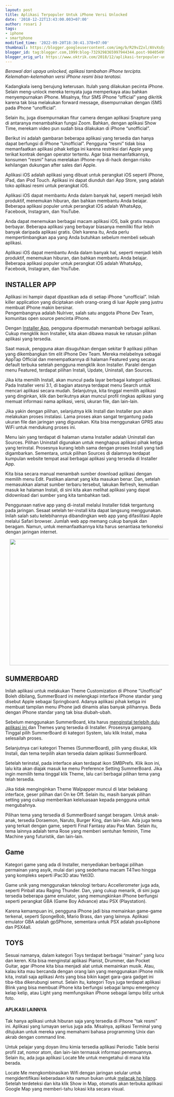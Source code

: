 ```yaml
---
layout: post
title: Aplikasi Terpopuler Untuk iPhone Versi Unlocked
date: '2018-12-22T13:43:00.003+07:00'
author: rosari J
tags:
- iphone
- smartphone
modified_time: '2022-09-20T18:30:41.378+07:00'
thumbnail: https://blogger.googleusercontent.com/img/b/R29vZ2xl/AVvXsEg1k8JYFTx3RDgibkiadkXBVRdwFb2oG4JhhniTBhMMhcQJ3znXVqdtN77V00G78jgm6KmTHxGJo-I5oW3SqLMf1zhZQzATmfEYyQtEwVSvu6xqZvPbnN6HISwZZ91SRM-WoqmEn_COQZApytm0HGNWobQa4ZVGfcpFps0795tv_9imjdJ6J4njAiqJhQ/s72-w640-c-h400/iphone-1-800x500.jpg
blogger_id: tag:blogger.com,1999:blog-7329298365997944344.post-984054997144691966
blogger_orig_url: https://www.oktrik.com/2018/12/aplikasi-terpopuler-untuk-iphone-versi.html
---
```


<p><em>Berawal dari upaya unlocked, aplikasi tambahan iPhone tercipta. Kelemahan-kelemahan versi iPhone resmi bisa teratasi.</em></p>
<p>Kadangkala iseng berujung keterusan. Itulah yang dilakukan pecinta iPhone. Selain meng-unlock mereka ternyata juga memperkaya atau bahkan menyempurnakan iPhone. Misalnya, fitur SMS iPhone &ldquo;official&rdquo; yang dikritik karena tak bisa melakukan forward message, disempurnakan dengan iSMS pada iPhone &ldquo;unofficial&rdquo;.&nbsp;</p>
<p>Selain itu, juga disempurnakan fitur camera dengan aplikasi Snapture yang di antaranya menambahkan fungsi Zoom. Bahkan, dengan aplikasi Show Time, merekam video pun sudah bisa dilakukan di iPhone &ldquo;unofficial&rdquo;.</p>
<p>Berikut ini adalah gambaran beberapa aplikasi yang tersedia dan hanya dapat berfungsi di iPhone &ldquo;Unofficial". Pengguna &ldquo;resmi&rdquo; tidak bisa memanfaatkan aplikasi pihak ketiga ini karena restriksi dari Apple yang terikat kontrak dengan operator tertentu. Agar bisa memanfatkannya, konsumen &ldquo;resmi&rdquo; harus merelakan iPhone-nya di-hack dengan risiko kehilangan dukungan after sales dari Apple.</p>

<p>Aplikasi iOS adalah aplikasi yang dibuat untuk perangkat iOS seperti iPhone, iPad, dan iPod Touch. Aplikasi ini dapat diunduh dari App Store, yang adalah toko aplikasi resmi untuk perangkat iOS.</p>

<p>Aplikasi iOS dapat membantu Anda dalam banyak hal, seperti menjadi lebih produktif, menemukan hiburan, dan bahkan membantu Anda belajar. Beberapa aplikasi populer untuk perangkat iOS adalah WhatsApp, Facebook, Instagram, dan YouTube.</p>

<p>Anda dapat menemukan berbagai macam aplikasi iOS, baik gratis maupun berbayar. Beberapa aplikasi yang berbayar biasanya memiliki fitur lebih banyak daripada aplikasi gratis. Oleh karena itu, Anda perlu mempertimbangkan apa yang Anda butuhkan sebelum membeli sebuah aplikasi.</p>

<p>Aplikasi iOS dapat membantu Anda dalam banyak hal, seperti menjadi lebih produktif, menemukan hiburan, dan bahkan membantu Anda belajar. Beberapa aplikasi populer untuk perangkat iOS adalah WhatsApp, Facebook, Instagram, dan YouTube.</p>
<div align="center">
<!-- oktrikresponsi -->
<ins class="adsbygoogle"
     style="display:block"
     data-ad-client="ca-pub-8410270452001273"
     data-ad-slot="6888399955"
     data-ad-format="auto"
     data-full-width-responsive="true"></ins>
<script>
     (adsbygoogle = window.adsbygoogle || []).push({});
</script>
</div>
<h2 style="text-align: left;">INSTALLER APP</h2>
<p>Aplikasi ini hampir dapat dipastikan ada di setiap iPhone &ldquo;unofficial&rdquo;. Inilah killer application yang diciptakan oleh orang-orang di luar Apple yang justru membuat iPhone makin bersinar.<br />Pengembangnya adalah Nulriver, salah satu anggota iPhone Dev Team, komunitas open source pencinta iPhone.</p>
<p>Dengan <a href="https://en.wikipedia.org/wiki/Installer.app" rel="nofollow">Installer App</a>, pengguna dipermudah menambah berbagai aplikasi. Cukup mengklik ikon Installer, kita akan dibawa masuk ke ratusan pilihan aplikasi yang tersedia.</p>
<p>Saat masuk, pengguna akan disuguhkan dengan sekitar 9 aplikasi pilihan yang dikembangkan tim elit iPhone Dev Team. Mereka melabelnya sebagai AppTap Official dan menempatkannya di halaman Featured yang secara default terbuka setelah pengguna mengklik ikon Installer. Paralel dengan menu Featured, terdapat pilihan Instali, Update, Uninstall, dan Sources.</p>
<p>Jika kita memilih Install, akan muncul pada layar berbagai kategori aplikasi. Pada Installer versi 3.1, di bagian atasnya terdapat menu Search untuk mencari aplikasi secara mudah. Selanjutnya, kita tinggal memilih aplikasi yang dinginkan, klik dan berikutnya akan muncul profil ringkas aplikasi yang memuat informasi nama aplikasi, versi, ukuran file, dan lain-lain.&nbsp;</p>
<p>Jika yakin dengan pilihan, selanjutnya klik Install dan Installer pun akan melakukan proses instalasi. Lama proses akan sangat tergantung pada ukuran file dan jaringan yang digunakan. Kita bisa menggunakan GPRS atau WiFi untuk mendukung proses ini.</p>
<p>Menu lain yang terdapat di halaman utama Installer adalah Uninstall dan Sources. Pilihan Uninstall digunakan untuk menghapus aplikasi pihak ketiga yang terinstal. Prosesnya kurang lebih sama dengan proses Instali yang tadi digambarkan. Sementara, untuk pilihan Sources di dalamnya terdapat kumpulan website tempat asal berbagai aplikasi yang tersedia di Installer App.&nbsp;</p>
<p>Kita bisa secara manual menambah sumber download aplikasi dengan memilih menu Edit. Pastikan alamat yang kita masukan benar. Dan, setelah memasukkan alamat sumber terbaru tersebut, lakukan Refresh, kemudian masuk ke halaman Instali, di sini kita akan melihat aplikasi yang dapat didownload dari sumber yang kita tambahkan tadi.</p>
<p>Penggunaan native app yang di-install melalui Installer tidak tergantung pada jaringan. Sesaat setelah ter-install kita dapat langsung menggunakan. Inilah salah satu kelebihannya dibandingkan web app yang difasilitasi Apple melalui Safari browser. Jumlah web app memang cukup banyak dan beragam. Namun, untuk memanfaatkannya kita harus senantiasa terkoneksi dengan jaringan internet.</p>
<div align="center">
<!-- responsiv -->
<ins class="adsbygoogle"
     style="display:block"
     data-ad-client="ca-pub-8410270452001273"
     data-ad-slot="6719527881"
     data-ad-format="auto"
     data-full-width-responsive="true"></ins>
<script>
     (adsbygoogle = window.adsbygoogle || []).push({});
</script>
</div>
<div class="separator" style="clear: both; text-align: center;"><a style="margin-left: 1em; margin-right: 1em;" href="https://blogger.googleusercontent.com/img/b/R29vZ2xl/AVvXsEg1k8JYFTx3RDgibkiadkXBVRdwFb2oG4JhhniTBhMMhcQJ3znXVqdtN77V00G78jgm6KmTHxGJo-I5oW3SqLMf1zhZQzATmfEYyQtEwVSvu6xqZvPbnN6HISwZZ91SRM-WoqmEn_COQZApytm0HGNWobQa4ZVGfcpFps0795tv_9imjdJ6J4njAiqJhQ/s800/iphone-1-800x500.jpg"><img src="https://blogger.googleusercontent.com/img/b/R29vZ2xl/AVvXsEg1k8JYFTx3RDgibkiadkXBVRdwFb2oG4JhhniTBhMMhcQJ3znXVqdtN77V00G78jgm6KmTHxGJo-I5oW3SqLMf1zhZQzATmfEYyQtEwVSvu6xqZvPbnN6HISwZZ91SRM-WoqmEn_COQZApytm0HGNWobQa4ZVGfcpFps0795tv_9imjdJ6J4njAiqJhQ/w640-h400/iphone-1-800x500.jpg" alt="" width="640" height="400" border="0" data-original-height="500" data-original-width="800" /></a></div>
<h2 style="text-align: left;">SUMMERBOARD</h2>
<p>Inilah aplikasi untuk melakukan Theme Customization di iPhone &ldquo;Unofficial" Boleh dibilang, SummerBoard ini melengkapi interface iPhone standar yang disebut Apple sebagai Springboard. Adanya aplikasi pihak ketiga ini membuat tampilan menu iPhone jadi dinamis alias banyak pilihannya. Beda dengan iPhone standar yang tak bisa diubah-ubah.</p>
<p>Sebelum menggunakan SummerBoard, kita harus <a href="https://www.iphonefaq.org/archives/summerboard" rel="nofollow">menginstal terlebih dulu aplikasi ini </a>dan Themes yang tersedia di Installer. Prosesnya gampang. Tinggal pilih SummerBoard di kategori System, lalu klik Instali, maka selesailah proses.&nbsp;</p>
<p>Selanjutnya cari kategori Themes (SummerBoard), pilih yang disukai, klik Instali, dan tema terpilih akan tersedia dalam aplikasi SummerBoard.</p>
<p>Setelah terinstal, pada interface akan terdapat ikon SMBPrefs. Klik ikon ini, lalu kita akan diajak masuk ke menu Preference Setting SummerBoard. Jika ingin memilih tema tinggal klik Theme, lalu cari berbagai pilihan tema yang telah tersedia.&nbsp;</p>
<p>Jika tidak menginginkan Theme Walpapper muncul di latar belakang interface, geser pilihan dari On ke Off. Selain itu, masih banyak pilihan setting yang cukup memberikan keleluasaan kepada pengguna untuk mengubahnya.</p>
<p>Pilihan tema yang tersedia di SummerBoard sangat beragam. Untuk anak-anak, tersedia Doraemon, Naruto, Burger King, dan lain-lain. Ada juga tema yang terkait dengan game, seperti Final Fantasy atau Pax Man. Selain itu, tema lainnya adalah tema Rose yang memberi sentuhan feminin, Time Machine yang futuristik, dan lain-lain.</p>
<div align="center">
<!-- ara -->
<ins class="adsbygoogle"
     style="display:block"
     data-ad-client="ca-pub-8410270452001273"
     data-ad-slot="3273349926"
     data-ad-format="auto"
     data-full-width-responsive="true"></ins>
<script>
     (adsbygoogle = window.adsbygoogle || []).push({});
</script>
</div>
<h2 style="text-align: left;">Game</h2>
<p>Kategori game yang ada di Installer, menyediakan berbagai pilihan permainan yang asyik, mulai dari yang sederhana macam T4Two hingga yang kompleks seperti iPac3D atau Yeti3D.&nbsp;</p>
<p>Game unik yang menggunakan teknologi terbaru Accellerometer juga ada, seperti Pinball atau Raging Thunder. Dan, yang cukup menarik, di sini juga tersedia beberapa game emulator, yang memungkinkan iPhone berfungsi seperti perangkat GBA (Game Boy Advance) atau PSX (Playstation).&nbsp;</p>
<p>Karena kemampuan ini, pengguna iPhone jadi bisa memainkan game-game terkenal, seperti SpongeBob, Mario Brass, dan yang lainnya. Aplikasi emulator GBA adalah gpSPhone, sementara untuk PSX adalah psx4iphone dan PSX4all.</p>
<div align="center">
<!-- responsiv -->
<ins class="adsbygoogle"
     style="display:block"
     data-ad-client="ca-pub-8410270452001273"
     data-ad-slot="6719527881"
     data-ad-format="auto"
     data-full-width-responsive="true"></ins>
<script>
     (adsbygoogle = window.adsbygoogle || []).push({});
</script>
</div>
<h2 style="text-align: left;">TOYS</h2>
<p>Sesuai namanya, dalam kategori Toys terdapat berbagai &ldquo;mainan" yang lucu dan keren. Kita bisa menginstal aplikasi Pianist, Drummer, dan Pocket Guitar, agar iPhone kita bisa menjadi alat untuk memainkan musik. Atau, kalau kita mau bercanda dengan orang lain yang menggunakan iPhone milik kita, instali saja aplikasi Ants yang bisa bikin kaget gara-gara gadget ini tiba-tiba dikerubungi semut. Selain itu, kategori Toys juga terdapat aplikasi Blink yang bisa membuat iPhone kita berfungsi sebagai lampu emergency kelap kelip, atau Light yang memfungsikan iPhone sebagai lampu blitz untuk foto.</p>
<div align="center">
<!-- oktrikresponsi -->
<ins class="adsbygoogle"
     style="display:block"
     data-ad-client="ca-pub-8410270452001273"
     data-ad-slot="6888399955"
     data-ad-format="auto"
     data-full-width-responsive="true"></ins>
<script>
     (adsbygoogle = window.adsbygoogle || []).push({});
</script>
</div>
<h4>APLIKASI LAINNYA</h4>
<p>Tak hanya aplikasi untuk hiburan saja yang tersedia di iPhone "tak resmi" ini. Aplikasi yang lumayan serius juga ada. Misalnya, aplikasi Terminal yang ditujukan untuk mereka yang memahami bahasa programming Unix dan akrab dengan command line.&nbsp;</p>
<p>Untuk pelajar yang doyan ilmu kimia tersedia aplikasi Periodic Table berisi profil zat, nomor atom, dan lain-lain termasuk informasi penemuannya. Selain itu, ada juga aplikasi Locate Me untuk mengetahui di mana kita berada.&nbsp;</p>
<p>Locate Me mengkombinasikan Wifi dengan jaringan selular untuk mengidentifikasi keberadaan kita namun bukan untuk <a href="{{ site.baseurl }}{% post_url 2017-12-04-cara-melacak-hp-yang-hilang-dengan %}">melacak hp hilang</a>. Setelah terdeteksi dan kita klik Show in Map, otomatis akan terbuka aplikasi Google Map yang memberi-tahu lokasi kita secara visual.</p>
<p>&nbsp;</p>